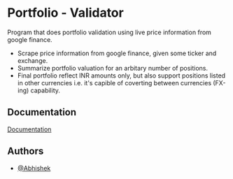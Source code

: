 
# Portfolio - Validator

Program that does portfolio validation using live price information from google finance. 

- Scrape price information from google finance, given some ticker and exchange.
- Summarize portfolio valuation for an arbitary number of positions.
- Final portfolio reflect INR amounts only, but also support positions listed in other currencies i.e. it's capible of coverting between currencies (FX-ing) capability.
## Documentation

[Documentation](https://linktodocumentation)


## Authors

- [@Abhishek](https://github.com/K1Abhi)

